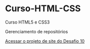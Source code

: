 # Curso-HTML-CSS
 Curso HTML5 e CSS3

 Gerenciamento de repositórios

 <a href="https://felipetn1989.github.io/Curso-HTML-CSS/Desafios/desafio010/index.html#" target="_blank">Acessar o projeto de site do Desafio 10</a>